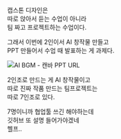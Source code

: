 캡스톤 디자인은  
따로 앉아서 듣는 수업이 아니라  
팀 짜고 프로젝트하는 수업이다.  

그래서 이번에 2인이서 AI 창작물 만들고  
PPT 만들어서 수업 때 발표하는 게 과제다.  

![AI BGM - 캔바 PPT URL](https://www.canva.com/design/DAGhYT2rATY/XhWHwaJh9ohwt1q11OeFVg/view?utm_content=DAGhYT2rATY&utm_campaign=designshare&utm_medium=link2&utm_source=uniquelinks&utlId=haaf25b5bf8)  

2인조로 만드는 게 AI 창작물이고  
따로 진짜 작품 만드는 팀프로젝트는  
따로 7인조로 있다.  

7명이니까 협업툴 쓰긴 해야하는데  
깃허브 또 설명 들어가야겠네  
헬프..  





